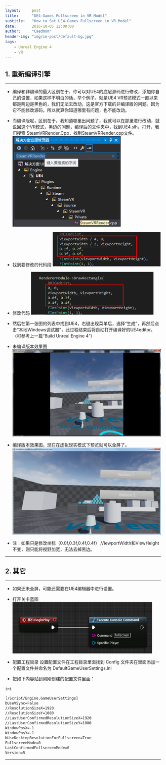 ```yaml
---
layout:     post
title:      "UE4-Games Fullscreen in VR Model"
subtitle:   "How to Set UE4-Games Fullscreen in VR Model"
date:       2016-10-05 12:00:00
author:     "Caedmom"
header-img: "img/in-post/default-bg.jpg"
tags:
    - Unreal Engine 4
    - VR
---
```



## 1. 重新编译引擎
---

* 编译和非编译的最大区别在于，你可以对UE4的底层源码进行修改，添加你自己的设置，如果这样不明白的话，举个例子。就是UE4 VR预览模式一直以来都是两边是黑色的，我们无法去改动，这是官方下载的非编译版的问题。因为它不能修改源码，所以就算你知道哪里有问题，也不能改动。

* 而编译版呢，区别在于，我知道哪里出问题了，我就可以在那里进行改动，就说回这个VR模式，黑边的问题，编译后的文件夹中，找到UE4.slh，打开，我们搜索  SteamVRRender.Cpp，找到SteamVRRender.cpp文件。
![img](https://github.com/caedmom/caedmom.github.io/blob/master/img/in-post/2016-10-05-UE4-games-fullscreen-in-VR-model/0%20find-cpp-file.png?raw=true)

* 找到要修改的代码段
![img](https://github.com/caedmom/caedmom.github.io/blob/master/img/in-post/2016-10-05-UE4-games-fullscreen-in-VR-model/1%20source-code.png?raw=true)

* 修改代码
![img](https://github.com/caedmom/caedmom.github.io/blob/master/img/in-post/2016-10-05-UE4-games-fullscreen-in-VR-model/2%20modify-source-code.png?raw=true)

* 然后在第一张图的列表中找到UE4，右键出现菜单后，选择“生成”，再然后点击“本地Windows调试器”，此过程结束后将自动打开编译好的UE4editor。（可参考上一篇“Build Unreal Engine 4”）

* 未编译版本效果图
![img](https://github.com/caedmom/caedmom.github.io/blob/master/img/in-post/2016-10-05-UE4-games-fullscreen-in-VR-model/3%20VR-model-view-with-black-.png?raw=true)

* 编译版本效果图，现在在虚拟现实模式下预览就可以全屏了。
![img](https://github.com/caedmom/caedmom.github.io/blob/master/img/in-post/2016-10-05-UE4-games-fullscreen-in-VR-model/4%20fullscreen.png?raw=true)

* 注：如果只是修改坐标（0.0f,0.3f,0.4f,0.4f）,ViewportWidth和ViewHeight不变，则只能将视野加宽，无法去掉黑边。

---

## 2. 其它

---

* 如果还未全屏，可能还需要在UE4编辑器中进行设置。

* 打开关卡蓝图
![img](https://github.com/caedmom/caedmom.github.io/blob/master/img/in-post/2016-10-05-UE4-games-fullscreen-in-VR-model/5%20level-blueprint.png?raw=true)

* 配置工程目录
设置配置文件在工程目录里面找到 Config 文件夹在里面添加一个配置文件并命名为 DefaultGameUserSettings.ini

* 把如下内容贴到刚刚创建的配置文件里面：

`ini`
<pre><code>[/Script/Engine.GameUserSettings]
bUseVSync=False
//ResolutionSizeX=1920
//ResolutionSizeY=1080
//LastUserConfirmedResolutionSizeX=1920
//LastUserConfirmedResolutionSizeY=1080
WindowPosX=-1
WindowPosY=-1
bUseDesktopResolutionForFullscreen=True
FullscreenMode=0
LastConfirmedFullscreenMode=0
Version=5
</code></pre>

---